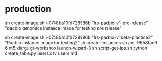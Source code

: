 # production
sh create-image.sh i-0748ba10fd728986b "lrs-pacbio-v1-pre-release" "pacbio genomics instance image for testing pre release"


sh create-image.sh i-0748ba10fd728986b "lrs-pacbio-v1beta-practice2" "Pacbio instance image for testing2"
sh create-instances.sh  ami-9658fae9 6 m5.xlarge gt-workshop launch-wizard-3
sh script-get-ips.sh 
python create_table.py users.csv users.md

